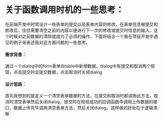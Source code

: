 # 关于函数调用时机的一些思考：

在前端开发中时常设计一些表单的提交以及表单内容的修改，在表单信息被提交和修改后，往往需要清空之前的内容以便进行下一次的修改或提交时信息的输入。这个时候对之前数据的清除就成为了必须的操作，下面将结合一个我在项目开发中遇见的例子来表述我对这方面问题的一些思考。

#### 需求背景：

通过一个dialog中的form表单向table中新增数据，dialog中有提交和取消两个按钮，点击提交时会提交数据，点击取消时关闭dialog

#### 设计思路：

首先我想到的是定义一个清空表单数据的方法，在提交和取消时都调用此方法，取消时清空表单然后关闭dialog，提交时在校验成功的回调函数中调用上传数据的接口，数据上传完毕调用清空表单方法，然后关闭dialog。这样做的好处在于逻辑清晰

